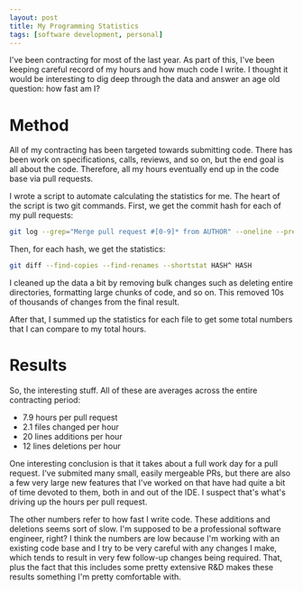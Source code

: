 ```yaml
---
layout: post
title: My Programming Statistics
tags: [software development, personal]
---
```


I've been contracting for most of the last year. As part of this, I've been keeping careful record of my hours and how much code I write. I thought it would be interesting to dig deep through the data and answer an age old question: how fast am I?

<!--endexcerpt-->

# Method

All of my contracting has been targeted towards submitting code. There has been work on specifications, calls, reviews, and so on, but the end goal is all about the code. Therefore, all my hours eventually end up in the code base via pull requests.

I wrote a script to automate calculating the statistics for me. The heart of the script is two git commands. First, we get the commit hash for each of my pull requests:

```bash
git log --grep="Merge pull request #[0-9]* from AUTHOR" --oneline --pretty="%H,%cd,%ct" --since="DATE"
```

Then, for each hash, we get the statistics:

```bash
git diff --find-copies --find-renames --shortstat HASH^ HASH
```

I cleaned up the data a bit by removing bulk changes such as deleting entire directories, formatting large chunks of code, and so on. This removed 10s of thousands of changes from the final result.

After that, I summed up the statistics for each file to get some total numbers that I can compare to my total hours.

# Results

So, the interesting stuff. All of these are averages across the entire contracting period:

* 7.9 hours per pull request
* 2.1 files changed per hour
* 20 lines additions per hour
* 12 lines deletions per hour

One interesting conclusion is that it takes about a full work day for a pull request. I've submited many small, easily mergeable PRs, but there are also a few very large new features that I've worked on that have had quite a bit of time devoted to them, both in and out of the IDE. I suspect that's what's driving up the hours per pull request.

The other numbers refer to how fast I write code. These additions and deletions seems sort of slow. I'm supposed to be a professional software engineer, right? I think the numbers are low because I'm working with an existing code base and I try to be very careful with any changes I make, which tends to result in very few follow-up changes being required. That, plus the fact that this includes some pretty extensive R&D makes these results something I'm pretty comfortable with.
